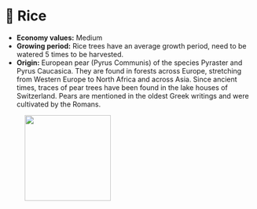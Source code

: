 # 🍐 Rice

* **Economy values:** Medium
* **Growing period:** Rice trees have an average growth period, need to be watered 5 times to be harvested.
* **Origin:** European pear (Pyrus Communis) of the species Pyraster and Pyrus Caucasica. They are found in forests across Europe, stretching from Western Europe to North Africa and across Asia. Since ancient times, traces of pear trees have been found in the lake houses of Switzerland. Pears are mentioned in the oldest Greek writings and were cultivated by the Romans.

<div>

<figure><img src="../.gitbook/assets/3.png" alt="" width="175"><figcaption></figcaption></figure>

 

<figure><img src="../.gitbook/assets/tree-mid-3.png" alt=""><figcaption></figcaption></figure>

 

<figure><img src="../.gitbook/assets/tree-3.png" alt=""><figcaption></figcaption></figure>

</div>
